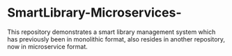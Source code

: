 # SmartLibrary-Microservices-
This repository demonstrates a smart library management system which has previously been in monolithic format, also resides in another repository, now in microservice format.

